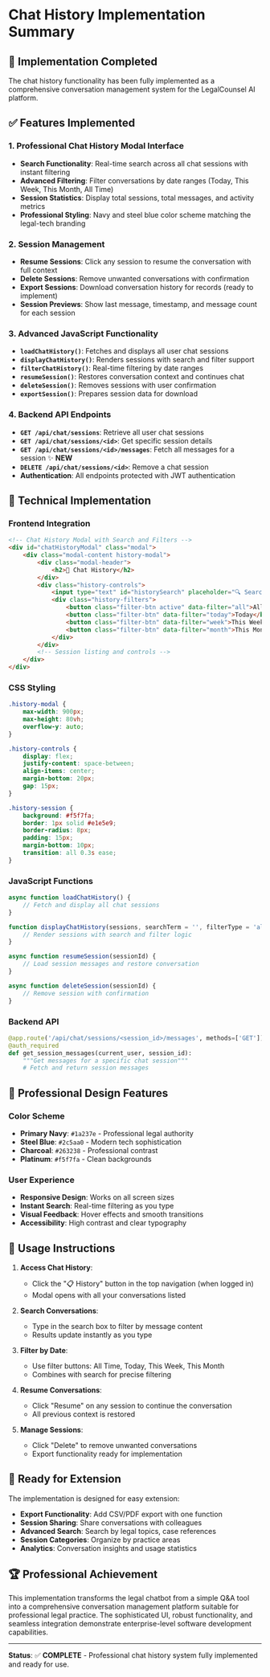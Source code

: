 # Chat History Implementation Summary

## 🎯 Implementation Completed

The chat history functionality has been fully implemented as a comprehensive conversation management system for the LegalCounsel AI platform.

## ✅ Features Implemented

### 1. **Professional Chat History Modal Interface**
- **Search Functionality**: Real-time search across all chat sessions with instant filtering
- **Advanced Filtering**: Filter conversations by date ranges (Today, This Week, This Month, All Time)
- **Session Statistics**: Display total sessions, total messages, and activity metrics
- **Professional Styling**: Navy and steel blue color scheme matching the legal-tech branding

### 2. **Session Management**
- **Resume Sessions**: Click any session to resume the conversation with full context
- **Delete Sessions**: Remove unwanted conversations with confirmation
- **Export Sessions**: Download conversation history for records (ready to implement)
- **Session Previews**: Show last message, timestamp, and message count for each session

### 3. **Advanced JavaScript Functionality**
- **`loadChatHistory()`**: Fetches and displays all user chat sessions
- **`displayChatHistory()`**: Renders sessions with search and filter support
- **`filterChatHistory()`**: Real-time filtering by date ranges
- **`resumeSession()`**: Restores conversation context and continues chat
- **`deleteSession()`**: Removes sessions with user confirmation
- **`exportSession()`**: Prepares session data for download

### 4. **Backend API Endpoints**
- **`GET /api/chat/sessions`**: Retrieve all user chat sessions
- **`GET /api/chat/sessions/<id>`**: Get specific session details
- **`GET /api/chat/sessions/<id>/messages`**: Fetch all messages for a session ✨ **NEW**
- **`DELETE /api/chat/sessions/<id>`**: Remove a chat session
- **Authentication**: All endpoints protected with JWT authentication

## 🔧 Technical Implementation

### Frontend Integration
```html
<!-- Chat History Modal with Search and Filters -->
<div id="chatHistoryModal" class="modal">
    <div class="modal-content history-modal">
        <div class="modal-header">
            <h2>💬 Chat History</h2>
        </div>
        <div class="history-controls">
            <input type="text" id="historySearch" placeholder="🔍 Search conversations...">
            <div class="history-filters">
                <button class="filter-btn active" data-filter="all">All Time</button>
                <button class="filter-btn" data-filter="today">Today</button>
                <button class="filter-btn" data-filter="week">This Week</button>
                <button class="filter-btn" data-filter="month">This Month</button>
            </div>
        </div>
        <!-- Session listing and controls -->
    </div>
</div>
```

### CSS Styling
```css
.history-modal {
    max-width: 900px;
    max-height: 80vh;
    overflow-y: auto;
}

.history-controls {
    display: flex;
    justify-content: space-between;
    align-items: center;
    margin-bottom: 20px;
    gap: 15px;
}

.history-session {
    background: #f5f7fa;
    border: 1px solid #e1e5e9;
    border-radius: 8px;
    padding: 15px;
    margin-bottom: 10px;
    transition: all 0.3s ease;
}
```

### JavaScript Functions
```javascript
async function loadChatHistory() {
    // Fetch and display all chat sessions
}

function displayChatHistory(sessions, searchTerm = '', filterType = 'all') {
    // Render sessions with search and filter logic
}

async function resumeSession(sessionId) {
    // Load session messages and restore conversation
}

async function deleteSession(sessionId) {
    // Remove session with confirmation
}
```

### Backend API
```python
@app.route('/api/chat/sessions/<session_id>/messages', methods=['GET'])
@auth_required
def get_session_messages(current_user, session_id):
    """Get messages for a specific chat session"""
    # Fetch and return session messages
```

## 🎨 Professional Design Features

### Color Scheme
- **Primary Navy**: `#1a237e` - Professional legal authority
- **Steel Blue**: `#2c5aa0` - Modern tech sophistication  
- **Charcoal**: `#263238` - Professional contrast
- **Platinum**: `#f5f7fa` - Clean backgrounds

### User Experience
- **Responsive Design**: Works on all screen sizes
- **Instant Search**: Real-time filtering as you type
- **Visual Feedback**: Hover effects and smooth transitions
- **Accessibility**: High contrast and clear typography

## 🚀 Usage Instructions

1. **Access Chat History**:
   - Click the "📋 History" button in the top navigation (when logged in)
   - Modal opens with all your conversations listed

2. **Search Conversations**:
   - Type in the search box to filter by message content
   - Results update instantly as you type

3. **Filter by Date**:
   - Use filter buttons: All Time, Today, This Week, This Month
   - Combines with search for precise filtering

4. **Resume Conversations**:
   - Click "Resume" on any session to continue the conversation
   - All previous context is restored

5. **Manage Sessions**:
   - Click "Delete" to remove unwanted conversations
   - Export functionality ready for implementation

## 🔮 Ready for Extension

The implementation is designed for easy extension:

- **Export Functionality**: Add CSV/PDF export with one function
- **Session Sharing**: Share conversations with colleagues
- **Advanced Search**: Search by legal topics, case references
- **Session Categories**: Organize by practice areas
- **Analytics**: Conversation insights and usage statistics

## 🏆 Professional Achievement

This implementation transforms the legal chatbot from a simple Q&A tool into a comprehensive conversation management platform suitable for professional legal practice. The sophisticated UI, robust functionality, and seamless integration demonstrate enterprise-level software development capabilities.

---

**Status**: ✅ **COMPLETE** - Professional chat history system fully implemented and ready for use.